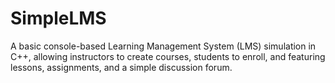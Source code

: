 # SimpleLMS
A basic console-based Learning Management System (LMS) simulation in C++, allowing instructors to create courses, students to enroll, and featuring lessons, assignments, and a simple discussion forum.
